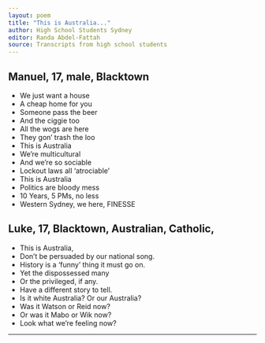 ```yaml
---
layout: poem
title: "This is Australia..."
author: High School Students Sydney
editor: Randa Abdel-Fattah
source: Transcripts from high school students
---
```


## Manuel, 17, male, Blacktown

- We just want a house
- A cheap home for you
- Someone pass the beer
- And the ciggie too
- All the wogs are here
- They gon’ trash the loo
- This is Australia
- We’re multicultural
- And we’re so sociable
- Lockout laws all ‘atrociable’
- This is Australia
- Politics are bloody mess
- 10 Years, 5 PMs, no less
- Western Sydney, we here, FINESSE

 

## Luke, 17, Blacktown, Australian, Catholic, 

- This is Australia,
- Don’t be persuaded by our national song.
- History is a ‘funny’ thing it must go on.
- Yet the dispossessed many
- Or the privileged, if any. 
- Have a different story to tell.
- Is it white Australia? Or our Australia?
- Was it Watson or Reid now?
- Or was it Mabo or Wik now?
- Look what we’re feeling now?

---